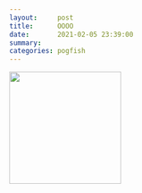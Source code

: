 ```yaml
---
layout:     post
title:      OOOO
date:       2021-02-05 23:39:00
summary:    
categories: pogfish
---
```


<img src="https://media.tenor.com/images/7e03237f3fa99b7dfe27a27f1a1caaaa/tenor.gif" width="200" height="200" />
